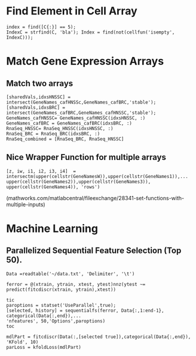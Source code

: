 # Find Element in Cell Array
```
index = find([C{:}] == 5);
IndexC = strfind(C, 'bla'); Index = find(not(cellfun('isempty', IndexC)));
```
# Match Gene Expression Arrays
## Match two arrays
```
[sharedVals,idxsHNSSC] = intersect(GeneNames_cafHNSSc,GeneNames_cafBRC,'stable');
[sharedVals,idxsBRC] = intersect(GeneNames_cafBRC,GeneNames_cafHNSSC,'stable');
GeneNames_cafHNSSC= GeneNames_cafHNSSC(idxsHNSSC, :)
GeneNames_cafBRC = GeneNames_cafBRC(idxsBRC, :)
RnaSeq_HNSSC= RnaSeq_HNSSC(idxsHNSSC, :)
RnaSeq_BRC = RnaSeq_BRC(idxsBRC, :)
RnaSeq_combined = [RnaSeq_BRC, RnaSeq_HNSSC]
```

## Nice Wrapper Function for multiple arrays
```
[z, iw, i1, i2, i3, i4]  = intersectm(upper(cellstr(GeneNamesW)),upper(cellstr(GeneNames1)),...
upper(cellstr(GeneNames2)),upper(cellstr(GeneNames3)), upper(cellstr(GeneNames4)), 'rows')
```
(mathworks.com/matlabcentral/fileexchange/28341-set-functions-with-multiple-inputs)

# Machine Learning
## Parallelized Sequential Feature Selection (Top 50). 
```
Data =readtable('~/data.txt', 'Delimiter', '\t')

ferror = @(xtrain, ytrain, xtest, ytest)nnz(ytest ~= predict(fitcdiscr(xtrain, ytrain),xtest))

tic
paroptions = statset('UseParallel',true);
[selected, history] = sequentialfs(ferror, Data{:,1:end-1}, categorical(Data{:,end}),...
'nfeatures', 50,'Options',paroptions)
toc

mdlPart = fitcdiscr(Data(:,[selected true]),categorical(Data{:,end}), 'KFold', 10)
parLoss = kfoldLoss(mdlPart)
```
